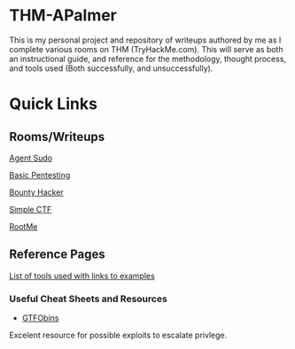 ﻿# THM-APalmer

This is my personal project and repository of writeups authored by me as I complete various rooms on THM (TryHackMe.com). This will serve as both an instructional guide, and reference for the methodology, thought process, and tools used (Both successfully, and unsuccessfully).

# Quick Links

## Rooms/Writeups

[Agent Sudo](https://github.com/alex-palmer616/THM-APalmer/tree/main/Rooms/agent_sudo#agent-sudo)

[Basic Pentesting](https://github.com/alex-palmer616/THM-APalmer/tree/main/Rooms/basic_pentesting#basic-pentesting)

[Bounty Hacker](https://github.com/alex-palmer616/THM-APalmer/tree/main/Rooms/bounty_hacker)

[Simple CTF](https://github.com/alex-palmer616/THM-APalmer/tree/main/Rooms/simple_ctf)

[RootMe](https://github.com/alex-palmer616/THM-APalmer/tree/main/Rooms/rootme#rootme)

##  Reference Pages

[List of tools used with links to examples](https://github.com/alex-palmer616/THM-APalmer/blob/main/tools%20used%20by%20task/README.md)

### Useful Cheat Sheets and Resources

- [GTFObins](https://gtfobins.github.io/)

Excelent resource for possible exploits to escalate privlege.


